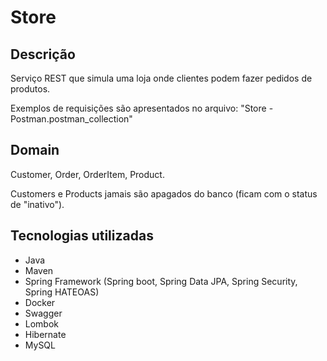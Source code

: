 # Store

## Descrição

Serviço REST que simula uma loja onde clientes podem fazer pedidos de produtos.

Exemplos de requisições são apresentados no arquivo: "Store - Postman.postman_collection"

## Domain 

Customer, Order, OrderItem, Product.

Customers e Products jamais são apagados do banco (ficam com o status de "inativo").

## Tecnologias utilizadas
- Java
- Maven
- Spring Framework (Spring boot, Spring Data JPA, Spring Security, Spring HATEOAS)
- Docker
- Swagger
- Lombok
- Hibernate
- MySQL
